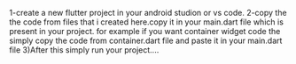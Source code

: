 
1-create a new flutter project in your android studion or vs code.
2-copy the the code from files that i created here.copy it in your main.dart file
    which is present in your project.
     for example if you want container widget code the simply copy the code from 
     container.dart file and paste it in your main.dart file
3)After this simply run your project....

     


     

